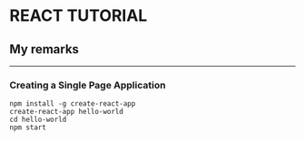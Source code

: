 # REACT TUTORIAL
## My remarks


***
### Creating a Single Page Application

```
npm install -g create-react-app
create-react-app hello-world
cd hello-world
npm start
```
